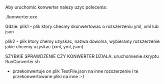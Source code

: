 Aby uruchomic konwerter nalezy uzyc polecenia:

./konwerter.exe <plik1> <plik2>

Gdzie:
plik1 - plik ktory checmy skonwertowac o rozszerzeniu yml, xml lub json

plik2 - plik ktory chemy uzyskac, nazwa dowolna, wybieramy rozszerzenie jakie chcemy uzyskac (xml, yml, json)


SZYBKIE SPRAWDZENIE CZY KONWERTER DZIALA:
uruchomienie skryptu RunConverter.sh 
- przekonwertuje on plik TestFile.json na inne rozszerzenie i te przekonwertowane pliki na inne :-)
